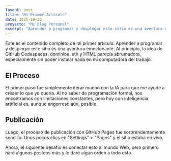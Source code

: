 ```yaml
---
layout: post
title: "Mi Primer Artículo"
date: 2025-10-22
proyecto: "Mi Blog Personal"
excerpt: "Aprender a programar y desplegar este sitio es una aventura emocionante."
---
```


Este es el contenido completo de mi primer artículo. Aprender a programar y desplegar este sitio es una aventura emocionante. Al principio, la idea de GitHub Codespaces, dominios .eth y HTML parecía abrumadora, especialmente sin poder instalar nada en mi computadora del trabajo.

## El Proceso

El primer paso fue simplemente iterar mucho con la IA para que me ayude a creaer lo que yo quería. Al no saber de programación formal, nos encontramos con limitaciones constantes, pero hoy con inteligencia artificial es, aunque engorroso aún, posible. 

## Publicación

Luego, el proceso de publicación con GitHub Pages fue sorprendentemente sencillo. Unos pocos clics en "Settings" > "Pages" y el sitio estaba en vivo. 

Ahora, el siguiente desafío es conectar esto al mundo Web, pero primero haré algunos posteos más y le daré algún orden a todo esto.